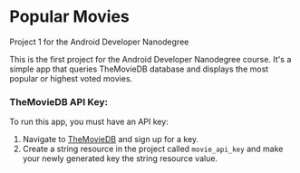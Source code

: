 # Popular Movies
Project 1 for the Android Developer Nanodegree

This is the first project for the Android Developer Nanodegree course.
It's a simple app that queries TheMovieDB database and displays the most popular or highest voted movies.

### TheMovieDB API Key:

To run this app, you must have an API key:  
1. Navigate to [TheMovieDB](https://www.themoviedb.org/) and sign up for a key.  
2. Create a string resource in the project called `movie_api_key` and make your newly generated key the string resource value.
